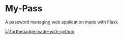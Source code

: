 # My-Pass
A password managing web application made with Flask


[![forthebadge made-with-python](http://ForTheBadge.com/images/badges/made-with-python.svg)](https://www.python.org/)

